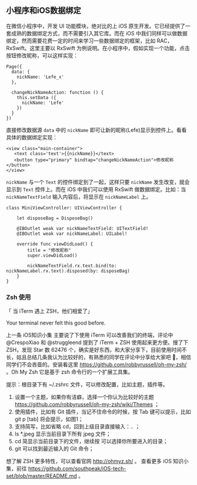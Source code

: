 小程序和iOS数据绑定
------------------

在微信小程序中，开发 UI 功能模块，绝对比的上 iOS 原生开发。它已经提供了一套成熟的数据绑定方式，而不需要引入其它库。而在 iOS 中我们同样可以做数据绑定，然而需要花费一定的时间来学习一些数据绑定的框架，比如 RAC，RxSwift。这里主要以 RxSwift 为例说明。在小程序中，假如实现一个功能，点击按钮修改昵称，可以这样实现：

```
Page({
  data: {
    nickName: 'Lefe_x'
  },
  
  changeNickNameAction: function () {
    this.setData ({
      nickName: 'Lefe'
    })
  }
})
```
直接修改数据源 `data` 中的 `nickName` 即可让新的昵称(Lefe)显示到控件上。看看具体的数据绑定实现：

```
<view class="main-container">
   <text class='text'>{{nickName}}</text>
   <button type="primary" bindtap="changeNickNameAction">修改昵称</button>
</view>
```

`nickName` 与一个 `Text` 的控件绑定到了一起，这样只要 `nickName` 发生改变，就会显示到 `Text` 控件上。而在 iOS 中我们可以使用 RxSwift 做数据绑定。比如：当 `nickNameTextField` 输入内容后，将显示在 `nickNameLabel` 上。

```
class MiniViewController: UIViewController {
    
    let disposeBag = DisposeBag()

    @IBOutlet weak var nickNameTextField: UITextField!
    @IBOutlet weak var nickNameLabel: UILabel!
    
    override func viewDidLoad() {
        title = "修改昵称"
        super.viewDidLoad()

        nickNameTextField.rx.text.bind(to: nickNameLabel.rx.text).disposed(by: disposeBag)
    }
}
```


### Zsh 使用
「 当 iTerm 遇上 ZSH，他们相爱了」

Your terminal never felt this good before.

上一条 iOS知识小集 主要说了下使用 iTerm 可以改善我们的终端，评论中 @CrespoXiao 和 @struggleend 提到了 iTerm + ZSH 使用起来更方便。搜了下 ZSH，发现 Star 数 62476 个，确实是好东西，和大家分享下，目前使用时间不长，姑且总结几条我认为比较好的，有熟悉的同学在评论中分享给大家吧 🤝，相信同学们不会吝啬的。安装看这里 https://github.com/robbyrussell/oh-my-zsh/ 。Oh My Zsh 它是基于 zsh 命令行的一个扩展工具集。

提示：根目录下有 ~/.zshrc 文件，可以修改配置，比如主题，插件等。

1. 设置一个主题，如果你有洁癖，选择一个你认为比较好的主题 https://github.com/robbyrussell/oh-my-zsh/wiki/Themes ；
2. 使用插件，比如有 Git 插件，当记不住命令的时候，按 Tab 键可以提示，比如 git p [tab] 将会提示，如图1；
3. 支持简写，比如省略 cd，回到上级目录直接输入：.. ；
4. ls *.jpeg 	显示当前目录下所有 jpeg 文件；
5. cd <TAB> 简显示当前目录下的文件，继续按 <TAB> 可以选择你所要进入的目录；
6. git <UP> 可以找到最近输入的 Git 命令；

想了解 ZSH 更多特性，可以查看官网 http://ohmyz.sh/  。
查看更多 iOS 知识小集，前往 https://github.com/southpeak/iOS-tech-set/blob/master/README.md 。

